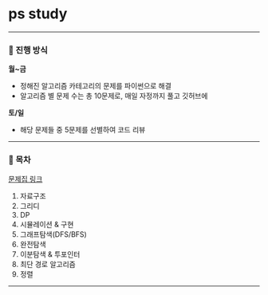 # ps study

---
### 📌 진행 방식
**월~금**

- 정해진 알고리즘 카테고리의 문제를 파이썬으로 해결
- 알고리즘 별 문제 수는 총 10문제로, 매일 자정까지 풀고 깃허브에
  
**토/일**

- 해당 문제들 중 5문제를 선별하여 코드 리뷰

---

### 📌 목차
[문제집 링크](https://github.com/conding-test-Study/ps/blob/main/workbook.md)
1. 자료구조
2. 그리디
3. DP
4. 시뮬레이션 & 구현
5. 그래프탐색(DFS/BFS)
6. 완전탐색
7. 이분탐색 & 투포인터
8. 최단 경로 알고리즘
9. 정렬
---
